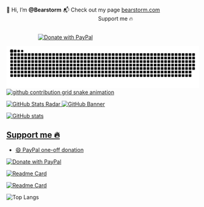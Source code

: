 👋 Hi, I’m <b>@Bearstorm</b></li>
📬 Check out my page <a href="https://bearstorm.com">bearstorm.com</a></li> &nbsp;&nbsp;&nbsp;&nbsp;&nbsp;&nbsp;&nbsp;&nbsp;&nbsp;&nbsp;&nbsp;&nbsp;&nbsp;&nbsp;&nbsp;&nbsp;&nbsp;&nbsp;&nbsp;&nbsp;&nbsp;&nbsp;&nbsp;&nbsp;&nbsp;&nbsp;&nbsp;&nbsp;&nbsp;&nbsp;&nbsp;&nbsp;&nbsp;&nbsp;&nbsp;&nbsp;&nbsp;&nbsp;&nbsp;&nbsp;&nbsp;&nbsp;&nbsp;&nbsp;&nbsp;&nbsp;&nbsp;&nbsp;&nbsp;&nbsp;&nbsp;&nbsp;&nbsp;&nbsp;&nbsp;&nbsp;&nbsp;&nbsp;&nbsp;&nbsp; Support me 🔥

&nbsp;&nbsp;&nbsp;&nbsp;&nbsp;&nbsp;&nbsp;&nbsp;&nbsp;&nbsp;&nbsp;&nbsp;&nbsp;&nbsp;&nbsp;&nbsp;&nbsp;&nbsp;&nbsp;&nbsp;&nbsp;&nbsp;&nbsp;&nbsp;&nbsp;&nbsp;&nbsp;&nbsp;&nbsp;&nbsp;&nbsp;&nbsp;&nbsp;&nbsp;&nbsp;&nbsp;&nbsp;&nbsp;&nbsp;&nbsp;&nbsp;&nbsp;&nbsp;&nbsp;&nbsp;&nbsp;&nbsp;&nbsp;&nbsp;&nbsp;&nbsp;&nbsp;&nbsp;&nbsp;&nbsp;&nbsp;&nbsp;&nbsp;&nbsp;&nbsp;&nbsp;&nbsp;&nbsp;&nbsp;&nbsp;&nbsp;&nbsp;&nbsp;&nbsp;&nbsp;&nbsp;&nbsp;&nbsp;&nbsp;&nbsp;&nbsp;&nbsp;&nbsp;&nbsp;&nbsp;&nbsp;&nbsp;&nbsp;&nbsp;&nbsp;&nbsp;&nbsp;&nbsp;&nbsp;&nbsp;&nbsp;&nbsp;&nbsp;&nbsp;&nbsp;&nbsp;&nbsp;&nbsp;&nbsp;&nbsp;&nbsp;&nbsp;&nbsp;&nbsp;&nbsp;&nbsp;&nbsp;&nbsp;&nbsp;&nbsp;&nbsp;&nbsp;&nbsp;&nbsp;&nbsp;&nbsp;&nbsp;&nbsp;&nbsp;&nbsp;&nbsp;&nbsp;&nbsp;&nbsp;&nbsp;&nbsp;&nbsp;&nbsp;&nbsp;&nbsp;&nbsp;&nbsp;&nbsp;&nbsp;&nbsp;&nbsp;&nbsp;&nbsp;&nbsp;&nbsp;&nbsp;&nbsp;&nbsp;&nbsp;&nbsp;&nbsp;&nbsp;&nbsp; <a href="https://www.paypal.com/donate/?hosted_button_id=PVATF8G5NZ392">
  <img src="https://raw.githubusercontent.com/andreostrovsky/donate-with-paypal/925c5a9e397363c6f7a477973fdeed485df5fdd9/blue.svg" alt="Donate with PayPal" height="40"/>





![github contribution grid snake animation](https://raw.githubusercontent.com/platane/platane/output/github-contribution-grid-snake-dark.svg#gh-dark-mode-only)
![github contribution grid snake animation](https://raw.githubusercontent.com/snickers03/snickers03/output/github-contribution-grid-snake.svg#gh-light-mode-only)

 ![GitHub Stats Radar](https://github-profile-summary-cards.vercel.app/api/cards/stats?username=Bearstorm&theme=github_dark)  ![GitHub Banner](https://github-readme-streak-stats.herokuapp.com/?user=Bearstorm&theme=dark)

 


![GitHub stats](https://github-readme-stats.vercel.app/api?username=Bearstorm&show_icons=true&theme=dark)  


## Support me 🔥
- 😄 PayPal one-off donation
<a href="https://www.paypal.com/donate/?hosted_button_id=PVATF8G5NZ392">
  <img src="https://raw.githubusercontent.com/andreostrovsky/donate-with-paypal/925c5a9e397363c6f7a477973fdeed485df5fdd9/blue.svg" alt="Donate with PayPal" height="40"/>


[![Readme Card](https://github-readme-stats.vercel.app/api/pin/?username=Bearstorm&repo=HA_Blueprints&theme=dark)](https://github.com/Bearstorm/HA_Blueprints)

[![Readme Card](https://github-readme-stats.vercel.app/api/pin/?username=Bearstorm&repo=HA-custom-integration&theme=dark)](https://github.com/Bearstorm/HA-custom-integration)


![Top Langs](https://github-readme-stats.vercel.app/api/top-langs/?username=bearstorm&theme=dark)
<!---
Bearstorm/Bearstorm is a ✨ special ✨ repository because its `README.md` (this file) appears on your GitHub profile.
You can click the Preview link to take a look at your changes.
--->
